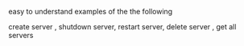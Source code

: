 easy to understand examples of the the following 

create server ,
shutdown server, 
restart server,
delete server ,
get all servers 


